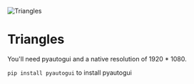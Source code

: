 ![Triangles](https://user-images.githubusercontent.com/81246073/122811791-86c46780-d2ee-11eb-92c7-829f9bdeafeb.png)
# Triangles
You'll need pyautogui and a native resolution of 1920 * 1080.

`pip install pyautogui` to install pyautogui
